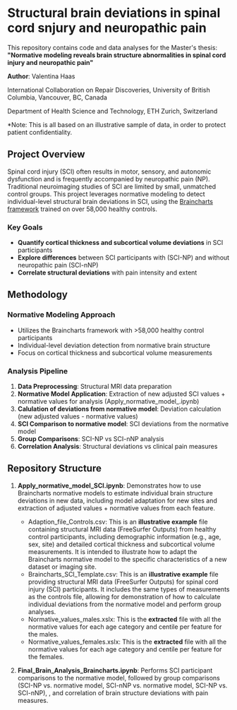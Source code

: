 # Structural brain deviations in spinal cord snjury and neuropathic pain

This repository contains code and data analyses for the Master's thesis: **"Normative modeling reveals brain structure abnormalities in spinal cord injury and neuropathic pain"**

**Author**: Valentina Haas
 
International Collaboration on Repair Discoveries, University of British Columbia, Vancouver, BC, Canada


Department of Health Science and Technology, ETH Zurich, Switzerland

*Note: This is all based on an illustrative sample of data, in order to protect patient confidentiality.

##  Project Overview

Spinal cord injury (SCI) often results in motor, sensory, and autonomic dysfunction and is frequently accompanied by neuropathic pain (NP). Traditional neuroimaging studies of SCI are limited by small, unmatched control groups. This project leverages normative modeling to detect individual-level structural brain deviations in SCI, using the [Braincharts framework](https://github.com/predictive-clinical-neuroscience/braincharts/tree/master) trained on over 58,000 healthy controls. 

### Key Goals

- **Quantify cortical thickness and subcortical volume deviations** in SCI participants
- **Explore differences** between SCI participants with (SCI-NP) and without neuropathic pain (SCI-nNP)
- **Correlate structural deviations** with pain intensity and extent

## Methodology

### Normative Modeling Approach
- Utilizes the Braincharts framework with >58,000 healthy control participants
- Individual-level deviation detection from normative brain structure
- Focus on cortical thickness and subcortical volume measurements


### Analysis Pipeline
1. **Data Preprocessing**: Structural MRI data preparation
2. **Normative Model Application**: Extraction of new adjusted SCI values + normative values for analysis (Apply_normative_model_.ipynb)
3. **Calulation of deviations from normative model**: Deviation calculation (new adjusted values - normative values) 
4. **SCI Comparison to normative model**: SCI deviations from the normative model
5. **Group Comparisons**: SCI-NP vs SCI-nNP analysis
6. **Correlation Analysis**: Structural deviations vs clinical pain measures 


## Repository Structure
1. **Apply_normative_model_SCI.ipynb**: Demonstrates how to use Braincharts normative models to estimate individual brain structure deviations in new data, including model adaptation for new sites and extraction of adjusted values + normative values from each feature.
    - Adaption_file_Controls.csv: This is an **illustrative example** file containing structural MRI data (FreeSurfer Outputs) from healthy control participants, including demographic information (e.g., age, sex, site) and detailed cortical thickness and subcortical volume measurements. It is intended to illustrate how to adapt the Braincharts normative model to the specific characteristics of a new dataset or imaging site.
    - Braincharts_SCI_Template.csv: This is an **illustrative example** file providing structural MRI data (FreeSurfer Outputs) for spinal cord injury (SCI) participants. It includes the same types of measurements as the controls file, allowing for demonstration of how to calculate individual deviations from the normative model and perform group analyses. 
    - Normative_values_males.xslx: This is the **extracted** file with all the normative values for each age category and centile per feature for the males.
    - Normative_values_females.xslx: This is the **extracted** file with all the normative values for each age category and centile per feature for the females. 
      
2. **Final_Brain_Analysis_Braincharts.ipynb**: Performs SCI participant comparisons to the normative model, followed by group comparisons (SCI-NP vs. normative model, SCI-nNP vs. normative model, SCI-NP vs. SCI-nNP), , and correlation of brain structure deviations with pain measures.
